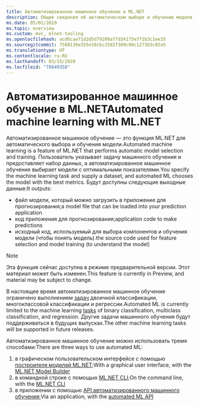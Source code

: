```yaml
---
title: Автоматизированное машинное обучение в ML.NET
description: Общие сведения об автоматическом выборе и обучении модели
ms.date: 05/01/2019
ms.topic: overview
ms.custom: mvc, mlnet-tooling
ms.openlocfilehash: acd6cae71d2d5d79209a77d34175e7f1b3c1ee35
ms.sourcegitcommit: 7588136e355e10cbc2582f389c90c127363c02a5
ms.translationtype: HT
ms.contentlocale: ru-RU
ms.lasthandoff: 03/15/2020
ms.locfileid: "78849358"
---
```

# <a name="automated-machine-learning-with-mlnet"></a><span data-ttu-id="ad423-103">Автоматизированное машинное обучение в ML.NET</span><span class="sxs-lookup"><span data-stu-id="ad423-103">Automated machine learning with ML.NET</span></span>

<span data-ttu-id="ad423-104">Автоматизированное машинное обучение — это функция ML.NET для автоматического выбора и обучения модели.</span><span class="sxs-lookup"><span data-stu-id="ad423-104">Automated machine learning is a feature of ML.NET that performs automatic model selection and training.</span></span> <span data-ttu-id="ad423-105">Пользователь указывает задачу машинного обучения и предоставляет набор данных, а автоматизированное машинное обучение выбирает модели с оптимальными показателями.</span><span class="sxs-lookup"><span data-stu-id="ad423-105">You specify the machine learning task and supply a dataset, and automated ML chooses the model with the best metrics.</span></span> <span data-ttu-id="ad423-106">Будут доступны следующие выходные данные:</span><span class="sxs-lookup"><span data-stu-id="ad423-106">It outputs:</span></span>

- <span data-ttu-id="ad423-107">файл модели, который можно загрузить в приложение для прогнозирования;</span><span class="sxs-lookup"><span data-stu-id="ad423-107">a model file that can be loaded into your prediction application</span></span>
- <span data-ttu-id="ad423-108">код приложения для прогнозирования;</span><span class="sxs-lookup"><span data-stu-id="ad423-108">application code to make predictions</span></span>
- <span data-ttu-id="ad423-109">исходный код, используемый для выбора компонентов и обучения модели (чтобы понять модель).</span><span class="sxs-lookup"><span data-stu-id="ad423-109">the source code used for feature selection and model training (to understand the model)</span></span>

> [!NOTE]
> <span data-ttu-id="ad423-110">Эта функция сейчас доступна в режиме предварительной версии. Этот материал может быть изменен.</span><span class="sxs-lookup"><span data-stu-id="ad423-110">This feature is currently in Preview, and material may be subject to change.</span></span>

<span data-ttu-id="ad423-111">В настоящее время автоматизированное машинное обучение ограничено выполнением [задач](resources/tasks.md) двоичной классификации, многоклассовой классификации и регрессии.</span><span class="sxs-lookup"><span data-stu-id="ad423-111">Automated ML is currently limited to the machine learning [tasks](resources/tasks.md) of binary classification, multiclass classification, and regression.</span></span> <span data-ttu-id="ad423-112">Другие задачи машинного обучения будут поддерживаться в будущих выпусках.</span><span class="sxs-lookup"><span data-stu-id="ad423-112">The other machine learning tasks will be supported in future releases.</span></span>

<span data-ttu-id="ad423-113">Автоматизированное машинное обучение можно использовать тремя способами:</span><span class="sxs-lookup"><span data-stu-id="ad423-113">There are three ways to use automated ML:</span></span>

1. <span data-ttu-id="ad423-114">в графическом пользовательском интерфейсе с помощью [построителя моделей ML.NET](automate-training-with-model-builder.md);</span><span class="sxs-lookup"><span data-stu-id="ad423-114">With a graphical user interface, with the [ML.NET Model Builder](automate-training-with-model-builder.md)</span></span>
1. <span data-ttu-id="ad423-115">в командной строке с помощью [ML.NET CLI](automate-training-with-cli.md);</span><span class="sxs-lookup"><span data-stu-id="ad423-115">On the command line, with the [ML.NET CLI](automate-training-with-cli.md)</span></span>
1. <span data-ttu-id="ad423-116">в приложении с помощью [API автоматизированного машинного обучения](how-to-guides/how-to-use-the-automl-api.md);</span><span class="sxs-lookup"><span data-stu-id="ad423-116">Via an application, with the [automated ML API](how-to-guides/how-to-use-the-automl-api.md)</span></span>
